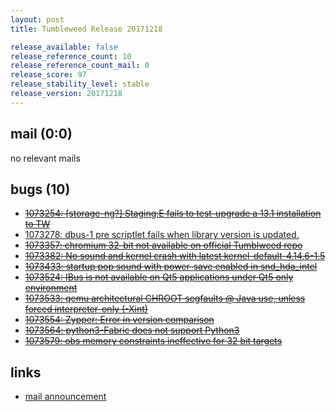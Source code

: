 ```yaml
---
layout: post
title: Tumbleweed Release 20171218

release_available: false
release_reference_count: 10
release_reference_count_mail: 0
release_score: 97
release_stability_level: stable
release_version: 20171218
---
```


## mail (0:0)

no relevant mails

## bugs (10)

<!--more-->

- ~~[1073254: [storage-ng?] Staging:E fails to test-upgrade a 13.1 installation to TW](https://bugzilla.opensuse.org/show_bug.cgi?id=1073254)~~
- [1073278: dbus-1 pre scriptlet fails when library version is updated.](https://bugzilla.opensuse.org/show_bug.cgi?id=1073278)
- ~~[1073357: chromium 32-bit not available on official Tumblweed repo](https://bugzilla.opensuse.org/show_bug.cgi?id=1073357)~~
- ~~[1073382: No sound and kernel crash with latest kernel-default-4.14.6-1.5](https://bugzilla.opensuse.org/show_bug.cgi?id=1073382)~~
- ~~[1073433: startup pop sound with power-save enabled in snd_hda_intel](https://bugzilla.opensuse.org/show_bug.cgi?id=1073433)~~
- ~~[1073524: IBus is not available on Qt5 applications under Qt5 only environment](https://bugzilla.opensuse.org/show_bug.cgi?id=1073524)~~
- ~~[1073533: qemu architectural CHROOT segfaults @ Java use, unless forced interpreter-only (-Xint)](https://bugzilla.opensuse.org/show_bug.cgi?id=1073533)~~
- ~~[1073554: Zypper: Error in version comparison](https://bugzilla.opensuse.org/show_bug.cgi?id=1073554)~~
- ~~[1073564: python3-Fabric does not support Python3](https://bugzilla.opensuse.org/show_bug.cgi?id=1073564)~~
- ~~[1073579: obs memory constraints ineffective for 32 bit targets](https://bugzilla.opensuse.org/show_bug.cgi?id=1073579)~~



## links

- [mail announcement](https://lists.opensuse.org/opensuse-factory/2017-12/msg00282.html)
